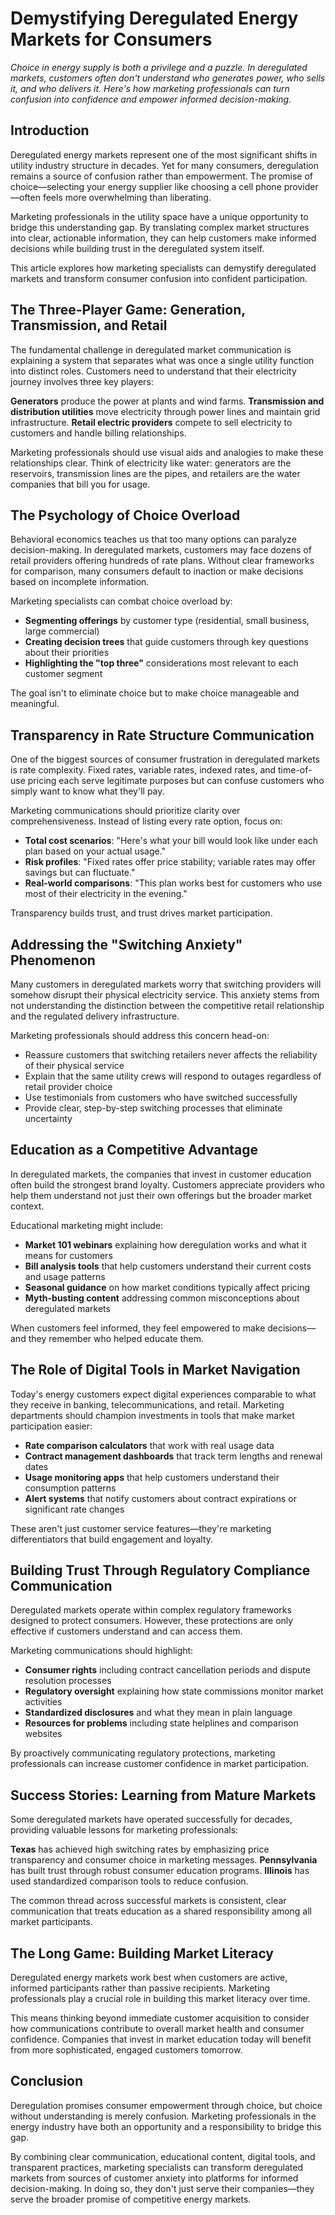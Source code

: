 # Demystifying Deregulated Energy Markets for Consumers

*Choice in energy supply is both a privilege and a puzzle. In deregulated markets, customers often don't understand who generates power, who sells it, and who delivers it. Here's how marketing professionals can turn confusion into confidence and empower informed decision-making.*

## Introduction

Deregulated energy markets represent one of the most significant shifts in utility industry structure in decades. Yet for many consumers, deregulation remains a source of confusion rather than empowerment. The promise of choice—selecting your energy supplier like choosing a cell phone provider—often feels more overwhelming than liberating.

Marketing professionals in the utility space have a unique opportunity to bridge this understanding gap. By translating complex market structures into clear, actionable information, they can help customers make informed decisions while building trust in the deregulated system itself.

This article explores how marketing specialists can demystify deregulated markets and transform consumer confusion into confident participation.

## The Three-Player Game: Generation, Transmission, and Retail

The fundamental challenge in deregulated market communication is explaining a system that separates what was once a single utility function into distinct roles. Customers need to understand that their electricity journey involves three key players:

**Generators** produce the power at plants and wind farms. **Transmission and distribution utilities** move electricity through power lines and maintain grid infrastructure. **Retail electric providers** compete to sell electricity to customers and handle billing relationships.

Marketing professionals should use visual aids and analogies to make these relationships clear. Think of electricity like water: generators are the reservoirs, transmission lines are the pipes, and retailers are the water companies that bill you for usage.

## The Psychology of Choice Overload

Behavioral economics teaches us that too many options can paralyze decision-making. In deregulated markets, customers may face dozens of retail providers offering hundreds of rate plans. Without clear frameworks for comparison, many consumers default to inaction or make decisions based on incomplete information.

Marketing specialists can combat choice overload by:

- **Segmenting offerings** by customer type (residential, small business, large commercial)
- **Creating decision trees** that guide customers through key questions about their priorities
- **Highlighting the "top three"** considerations most relevant to each customer segment

The goal isn't to eliminate choice but to make choice manageable and meaningful.

## Transparency in Rate Structure Communication

One of the biggest sources of consumer frustration in deregulated markets is rate complexity. Fixed rates, variable rates, indexed rates, and time-of-use pricing each serve legitimate purposes but can confuse customers who simply want to know what they'll pay.

Marketing communications should prioritize clarity over comprehensiveness. Instead of listing every rate option, focus on:

- **Total cost scenarios**: "Here's what your bill would look like under each plan based on your actual usage."
- **Risk profiles**: "Fixed rates offer price stability; variable rates may offer savings but can fluctuate."
- **Real-world comparisons**: "This plan works best for customers who use most of their electricity in the evening."

Transparency builds trust, and trust drives market participation.

## Addressing the "Switching Anxiety" Phenomenon

Many customers in deregulated markets worry that switching providers will somehow disrupt their physical electricity service. This anxiety stems from not understanding the distinction between the competitive retail relationship and the regulated delivery infrastructure.

Marketing professionals should address this concern head-on:

- Reassure customers that switching retailers never affects the reliability of their physical service
- Explain that the same utility crews will respond to outages regardless of retail provider choice  
- Use testimonials from customers who have switched successfully
- Provide clear, step-by-step switching processes that eliminate uncertainty

## Education as a Competitive Advantage

In deregulated markets, the companies that invest in customer education often build the strongest brand loyalty. Customers appreciate providers who help them understand not just their own offerings but the broader market context.

Educational marketing might include:

- **Market 101 webinars** explaining how deregulation works and what it means for customers
- **Bill analysis tools** that help customers understand their current costs and usage patterns
- **Seasonal guidance** on how market conditions typically affect pricing
- **Myth-busting content** addressing common misconceptions about deregulated markets

When customers feel informed, they feel empowered to make decisions—and they remember who helped educate them.

## The Role of Digital Tools in Market Navigation

Today's energy customers expect digital experiences comparable to what they receive in banking, telecommunications, and retail. Marketing departments should champion investments in tools that make market participation easier:

- **Rate comparison calculators** that work with real usage data
- **Contract management dashboards** that track term lengths and renewal dates
- **Usage monitoring apps** that help customers understand their consumption patterns
- **Alert systems** that notify customers about contract expirations or significant rate changes

These aren't just customer service features—they're marketing differentiators that build engagement and loyalty.

## Building Trust Through Regulatory Compliance Communication

Deregulated markets operate within complex regulatory frameworks designed to protect consumers. However, these protections are only effective if customers understand and can access them.

Marketing communications should highlight:

- **Consumer rights** including contract cancellation periods and dispute resolution processes
- **Regulatory oversight** explaining how state commissions monitor market activities
- **Standardized disclosures** and what they mean in plain language
- **Resources for problems** including state helplines and comparison websites

By proactively communicating regulatory protections, marketing professionals can increase customer confidence in market participation.

## Success Stories: Learning from Mature Markets

Some deregulated markets have operated successfully for decades, providing valuable lessons for marketing professionals:

**Texas** has achieved high switching rates by emphasizing price transparency and consumer choice in marketing messages. **Pennsylvania** has built trust through robust consumer education programs. **Illinois** has used standardized comparison tools to reduce confusion.

The common thread across successful markets is consistent, clear communication that treats education as a shared responsibility among all market participants.

## The Long Game: Building Market Literacy

Deregulated energy markets work best when customers are active, informed participants rather than passive recipients. Marketing professionals play a crucial role in building this market literacy over time.

This means thinking beyond immediate customer acquisition to consider how communications contribute to overall market health and consumer confidence. Companies that invest in market education today will benefit from more sophisticated, engaged customers tomorrow.

## Conclusion

Deregulation promises consumer empowerment through choice, but choice without understanding is merely confusion. Marketing professionals in the energy industry have both an opportunity and a responsibility to bridge this gap.

By combining clear communication, educational content, digital tools, and transparent practices, marketing specialists can transform deregulated markets from sources of customer anxiety into platforms for informed decision-making. In doing so, they don't just serve their companies—they serve the broader promise of competitive energy markets.